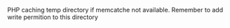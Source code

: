 PHP caching temp directory if memcatche not available.
Remember to add write permition to this directory